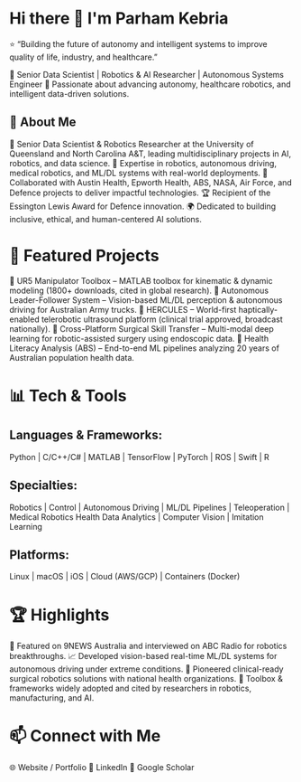 # Hi there 👋 I'm Parham Kebria
⭐️ “Building the future of autonomy and intelligent systems to improve quality of life, industry, and healthcare.”

<!--
**parhamkebria/parhamkebria** is a ✨ _special_ ✨ repository because its `README.md` (this file) appears on your GitHub profile.

Here are some ideas to get you started:

- 🔭 I’m currently working on ...
- 🌱 I’m currently learning ...
- 👯 I’m looking to collaborate on ...
- 🤔 I’m looking for help with ...
- 💬 Ask me about ...
- 📫 How to reach me: ...
- 😄 Pronouns: ...
- ⚡ Fun fact: ...
-->


🎯 Senior Data Scientist | Robotics & AI Researcher | Autonomous Systems Engineer
🚀 Passionate about advancing autonomy, healthcare robotics, and intelligent data-driven solutions.

## 🌟 About Me

🔬 Senior Data Scientist & Robotics Researcher at the University of Queensland and North Carolina A&T, leading multidisciplinary projects in AI, robotics, and data science.
🤖 Expertise in robotics, autonomous driving, medical robotics, and ML/DL systems with real-world deployments.
🏥 Collaborated with Austin Health, Epworth Health, ABS, NASA, Air Force, and Defence projects to deliver impactful technologies.
🏆 Recipient of the Essington Lewis Award for Defence innovation.
🌍 Dedicated to building inclusive, ethical, and human-centered AI solutions.

# 🚀 Featured Projects

🔹 UR5 Manipulator Toolbox
 – MATLAB toolbox for kinematic & dynamic modeling (1800+ downloads, cited in global research).
🔹 Autonomous Leader-Follower System
 – Vision-based ML/DL perception & autonomous driving for Australian Army trucks.
🔹 HERCULES
 – World-first haptically-enabled telerobotic ultrasound platform (clinical trial approved, broadcast nationally).
🔹 Cross-Platform Surgical Skill Transfer
 – Multi-modal deep learning for robotic-assisted surgery using endoscopic data.
🔹 Health Literacy Analysis (ABS)
 – End-to-end ML pipelines analyzing 20 years of Australian population health data.

# 📊 Tech & Tools

## Languages & Frameworks:
Python | C/C++/C# | MATLAB | TensorFlow | PyTorch | ROS | Swift | R

## Specialties:
Robotics | Control | Autonomous Driving | ML/DL Pipelines | Teleoperation | Medical Robotics
Health Data Analytics | Computer Vision | Imitation Learning

## Platforms:
Linux | macOS | iOS | Cloud (AWS/GCP) | Containers (Docker)

# 🏆 Highlights
🎥 Featured on 9NEWS Australia and interviewed on ABC Radio for robotics breakthroughs.
📈 Developed vision-based real-time ML/DL systems for autonomous driving under extreme conditions.
🏥 Pioneered clinical-ready surgical robotics solutions with national health organizations.
📖 Toolbox & frameworks widely adopted and cited by researchers in robotics, manufacturing, and AI.

# 📫 Connect with Me
🌐 Website / Portfolio
💼 LinkedIn
📖 Google Scholar

